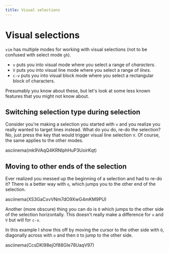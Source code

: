 ```yaml
---
title: Visual selections
---
```


# Visual selections

`vim` has multiple modes for working with visual selections (not to be confused with select mode `gh`).

* `v` puts you into visual mode where you select a range of _characters_.
* `V` puts you into visual line mode where you select a range of _lines_.
* `c-v` puts you into visual block mode where you select a rectangular block of characters.

Presumably you know about these, but let's look at some less known features that you might not know about.

## Switching selection type during selection
Consider you're making a selection you started with `v` and you realize you really wanted to target lines instead.
What do you do, re-do the selection? No, just press the key that would trigger visual line selection `V`.
Of course, the same applies to the other modes.

asciinema(mk9VAqQ4KRNlphHuP3UoirKqt)

## Moving to other ends of the selection
Ever realized you messed up the beginning of a selection and had to re-do it?
There is a better way with `o`, which jumps you to the other end of the selection.

asciinema(XS3GaCxvVNm7dO9XwG4mKM9PU)

Another (more obscure) thing you can do is `O` which jumps to the other side of the selection horizontally.
This doesn't really make a difference for `v` and `V` but will for `c-v`.

In this example I show this off by moving the cursor to the other side with
`O`, diagonally across with `o` and then `O` to jump to the other side. 

asciinema(CcsDKl98ejOf88GIe78UaqV97)

